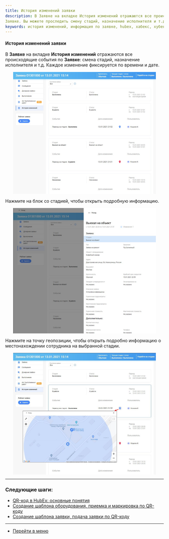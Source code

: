 ```yaml
---
title: История изменений заявки
description: В Заявке на вкладке История изменений отражаются все происходящие события по
Заявке. Вы можете проследить смену стадий, назначение исполнителя и т.д. Каждое изменение фиксируется по времени и дате.
keywords: история изменений, информация по заявке, hubex, хабекс, хубекс, хабикс
---
```


#### История изменений заявки
<html>
<meta charset="utf-8">
</html>
<body>
<p>В <strong>Заявке</strong> на вкладке <strong>История изменений</strong> отражаются все происходящие события по
    <strong>Заявке</strong>: смена стадий, назначение исполнителя и т.д. Каждое изменение фиксируется по времени и дате.
</p>
<div>
    <img style="margin: 0 auto; display: block; max-width: 90%;"
         src="/attachments/images/FAQ/USER/HistoryOfChanges/History.jpg"/>
</div>

<p>Нажмите на блок со стадией, чтобы открыть подробную информацию.</p>
<div>
    <img style="margin: 0 auto; display: block; max-width: 90%;"
         src="/attachments/images/FAQ/USER/HistoryOfChanges/Stage.jpg"/>
</div>
<p>Нажмите на точку геопозиции, чтобы открыть подробно информацию о местонахождении сотрудника на выбранной стадии.</p>
<div>
    <img style="margin: 0 auto; display: block; max-width: 90%;"
         src="/attachments/images/FAQ/USER/HistoryOfChanges/History2.jpg"/>
</div>
</body>


___
### Следующие шаги:
- [QR-код в HubEx: основные понятия](./QRcodeMain.md)
- [Создание шаблона оборудования, приемка и маркировка по QR-коду](./CreatingObjTemplates.md)
- [Создание шаблона заявки, подача заявки по QR-коду](./CreatingTaskTemplates.md)


___
- [Перейти в меню](http://wiki.hubex.ru)
